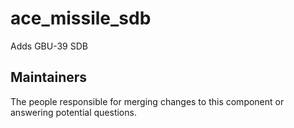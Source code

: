 ace_missile_sdb
===================

Adds GBU-39 SDB


## Maintainers

The people responsible for merging changes to this component or answering potential questions.


